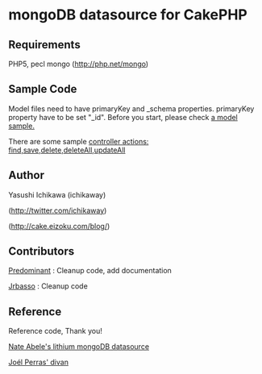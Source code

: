 # mongoDB datasource for CakePHP

## Requirements
PHP5, 
pecl mongo (http://php.net/mongo)

## Sample Code
Model files need to have primaryKey and \_schema properties. primaryKey property have to be set "\_id".
Before you start, please check [a model sample.](http://github.com/ichikaway/mongoDB-Datasource/blob/master/samples/models/post.php)

There are some sample [controller actions: find,save,delete,deleteAll,updateAll](http://github.com/ichikaway/mongoDB-Datasource/blob/master/samples/controllers/posts_controller.php)


## Author
Yasushi Ichikawa (ichikaway)

(http://twitter.com/ichikaway)

(http://cake.eizoku.com/blog/)


## Contributors
[Predominant](http://github.com/predominant/) : Cleanup code, add documentation

[Jrbasso](http://github.com/jrbasso/) : Cleanup code


## Reference
Reference code, Thank you!

[Nate Abele's lithium mongoDB datasource](http://li3.rad-dev.org/)

[Joél Perras' divan](http://github.com/jperras/divan/)

